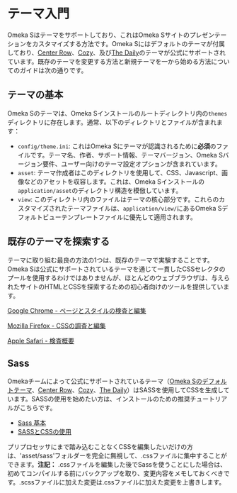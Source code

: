 # テーマ入門

Omeka Sはテーマをサポートしており、これはOmeka Sサイトのプレゼンテーションをカスタマイズする方法です。Omeka Sにはデフォルトのテーマが付属しており、[Center Row](http://github.com/omeka-s-themes/centerrow)、[Cozy](http://github.com/omeka-s-themes/cozy)、及び[The Daily](http://github.com/omeka-s-themes/thedaily)のテーマが公式にサポートされています。既存のテーマを変更する方法と新規テーマを一から始める方法についてのガイドは次の通りです。

## テーマの基本

Omeka Sのテーマは、Omeka Sインストールのルートディレクトリ内の`themes`ディレクトリに存在します。通常、以下のディレクトリとファイルが含まれます：

* `config/theme.ini`: これはOmeka Sにテーマが認識されるために**必須**のファイルです。テーマ名、作者、サポート情報、テーマバージョン、Omeka Sバージョン要件、ユーザー向けのテーマ設定オプションが含まれています。
* `asset`: テーマ作成者はこのディレクトリを使用して、CSS、Javascript、画像などのアセットを収容します。これは、Omeka Sインストールの`application/asset`のディレクトリ構造を模倣しています。
* `view`: このディレクトリ内のファイルはテーマの核心部分です。これらのカスタマイズされたテーマファイルは、`application/view/`にあるOmeka Sデフォルトビューテンプレートファイルに優先して適用されます。

## 既存のテーマを探索する

テーマに取り組む最良の方法の1つは、既存のテーマで実験することです。Omeka Sは公式にサポートされているテーマを通じて一貫したCSSセレクタのプールを使用するわけではありませんが、ほとんどのウェブブラウザは、与えられたサイトのHTMLとCSSを探索するための初心者向けのツールを提供しています。

[Google Chrome - ページとスタイルの検査と編集](https://developers.google.com/web/tools/chrome-devtools/inspect-styles/)

[Mozilla Firefox - CSSの調査と編集](https://developer.mozilla.org/ja/docs/Tools/Page_Inspector/How_to/Examine_and_edit_CSS)

[Apple Safari - 検査概要](https://support.apple.com/ja-jp/guide/safari-developer/inspecting-overview-dev1a8227029/mac)

## Sass

Omekaチームによって公式にサポートされているテーマ（[Omeka Sのデフォルトテーマ](http://github.com/omeka-s-themes/default)、[Center Row](http://github.com/omeka-s-themes/centerrow)、[Cozy](http://github.com/omeka-s-themes/cozy)、[The Daily](http://github.com/omeka-s-themes/thedaily)）はSASSを使用してCSSを生成しています。SASSの使用を始めたい方は、インストールのための推奨チュートリアルがこちらです。

* [Sass 基本](http://sass-lang.com/guide)
* [SASSとCSSの使用](sass_and_css.md)

プリプロセッサにまで踏み込むことなくCSSを編集したいだけの方は、'asset/sass'フォルダーを完全に無視して、.cssファイルに集中することができます。**注記：** .cssファイルを編集した後でSassを使うことにした場合は、初めてコンパイルする前にバックアップを取り、変更内容をメモしておくべきです。.scssファイルに加えた変更は.cssファイルに加えた変更を上書きします。